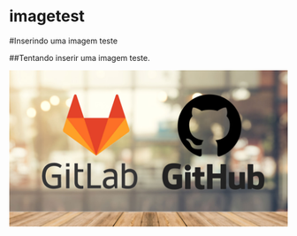 # imagetest
#Inserindo uma imagem teste

##Tentando inserir uma imagem teste.

![Image Alt](https://github.com/dfalvarenga/imagetest/blob/b98f8289ef2fb88a8919009cc54730e624511e00/imagem01.jpg)
